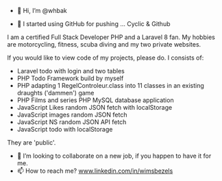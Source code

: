 - 👋 Hi, I’m @whbak

- 🌱 I started using GitHub for pushing ... Cyclic & Github

I am a certified Full Stack Developer PHP and a Laravel 8 fan.
My hobbies are motorcycling, fitness, scuba diving and my two private websites.

If you would like to view code of my projects, please do.
I consists of:
- Laravel todo with login and two tables
- PHP Todo Framework build by myself
- PHP adapting 1 RegelControleur.class into 11 classes in an existing draughts ('dammen') game
- PHP Films and series PHP MySQL database application
- JavaScript Likes random JSON fetch with localStorage
- JavaScript images random JSON fetch
- JavaScript NS random JSON API fetch
- JavaScript todo with localStorage

They are 'public'.

- 💞️ I’m looking to collaborate on a new job, if you happen to have it for me.
- 📫 How to reach me? www.linkedin.com/in/wimsbezels

<!---
whbak/whbak is a ✨ special ✨ repository because its `README.md` (this file) appears on your GitHub profile.
You can click the Preview link to take a look at your changes.
--->
